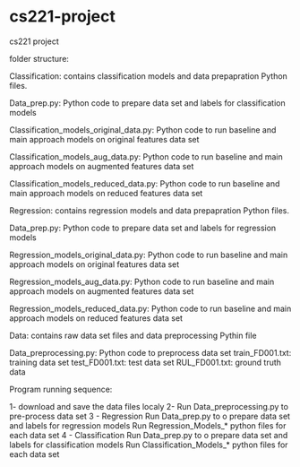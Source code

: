 # cs221-project
cs221 project

folder structure:

Classification: contains classification models and data prepapration Python files.

Data_prep.py: Python code to prepare data set and labels for classification models

Classification_models_original_data.py: Python code to run baseline and main approach models on original features data set

Classification_models_aug_data.py: Python code to run baseline and main approach models on augmented features data set

Classification_models_reduced_data.py: Python code to run baseline and main approach models on reduced features data set


Regression: contains regression models and data prepapration Python files.

Data_prep.py: Python code to prepare data set and labels for regression models

Regression_models_original_data.py: Python code to run baseline and main approach models on original features data set

Regression_models_aug_data.py: Python code to run baseline and main approach models on augmented features data set

Regression_models_reduced_data.py: Python code to run baseline and main approach models on reduced features data set


Data: contains raw data set files and data preprocessing Pythin file

Data_preprocessing.py: Python code to preprocess data set
train_FD001.txt: training data set
test_FD001.txt: test data set
RUL_FD001.txt: ground truth data

Program running sequence:

1- download and save the data files localy
2- Run Data_preprocessing.py to pre-process data set
3 - Regression
	Run Data_prep.py to o prepare data set and labels for regression models
	Run Regression_Models_* python files for each data set
4 - Classification
	Run Data_prep.py to o prepare data set and labels for classification models
	Run Classification_Models_* python files for each data set

